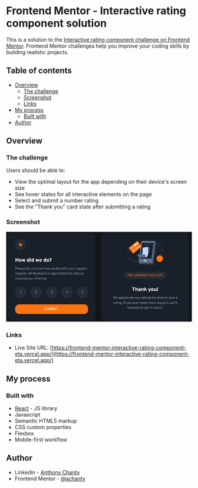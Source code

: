 # Frontend Mentor - Interactive rating component solution

This is a solution to the [Interactive rating component challenge on Frontend Mentor](https://www.frontendmentor.io/challenges/interactive-rating-component-koxpeBUmI). Frontend Mentor challenges help you improve your coding skills by building realistic projects.

## Table of contents

-  [Overview](#overview)
   -  [The challenge](#the-challenge)
   -  [Screenshot](#screenshot)
   -  [Links](#links)
-  [My process](#my-process)
   -  [Built with](#built-with)
-  [Author](#author)

## Overview

### The challenge

Users should be able to:

-  View the optimal layout for the app depending on their device's screen size
-  See hover states for all interactive elements on the page
-  Select and submit a number rating
-  See the "Thank you" card state after submitting a rating

### Screenshot

![](./src/assets/screenshot.jpg)

### Links

-  Live Site URL: [https://frontend-mentor-interactive-rating-component-eta.vercel.app/](https://frontend-mentor-interactive-rating-component-eta.vercel.app/)

## My process

### Built with

-  [React](https://reactjs.org/) - JS library
-  Javascript
-  Semantic HTML5 markup
-  CSS custom properties
-  Flexbox
-  Mobile-first workflow

## Author

-  Linkedin - [Anthony Chanty](https://www.linkedin.com/in/anthony-c-a925a6172/)
-  Frontend Mentor - [@achanty](https://www.frontendmentor.io/profile/AChanty)
